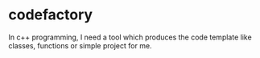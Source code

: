 # codefactory
In c++ programming, I need a tool which produces the code template like classes, functions or simple project for me.
